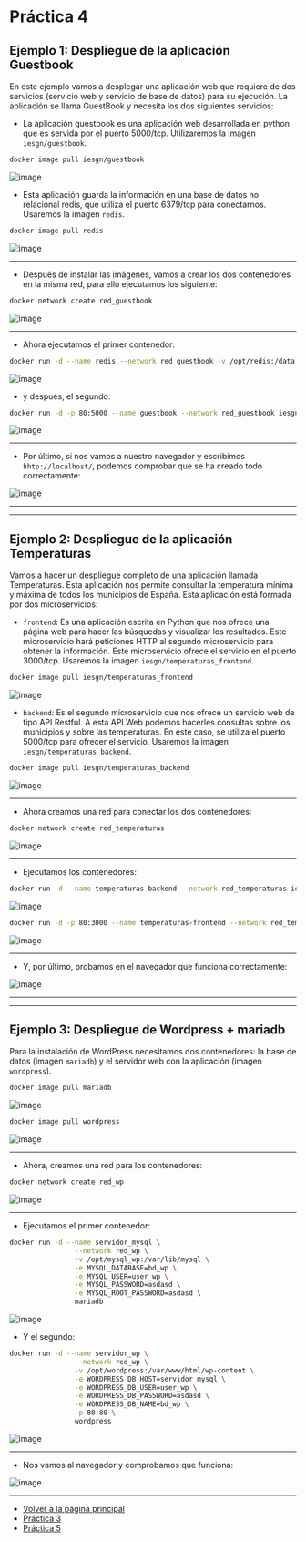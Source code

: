 # Práctica 4

## Ejemplo 1: Despliegue de la aplicación Guestbook

En este ejemplo vamos a desplegar una aplicación web que requiere de dos servicios (servicio web y servicio de base de datos) para su ejecución. La aplicación se llama GuestBook y necesita los dos siguientes servicios:

* La aplicación guestbook es una aplicación web desarrollada en python que es servida por el puerto 5000/tcp. Utilizaremos la imagen `iesgn/guestbook`.

```bash
docker image pull iesgn/guestbook
```

![image](../imagenes/17.png)


* Esta aplicación guarda la información en una base de datos no relacional redis, que utiliza el puerto 6379/tcp para conectarnos. Usaremos la imagen `redis`.

```bash
docker image pull redis
```

![image](../imagenes/18.png)

-----------------------------

- Después de instalar las imágenes, vamos a crear los dos contenedores en la misma red, para ello ejecutamos los siguiente:

```bash
docker network create red_guestbook
```

![image](../imagenes/19.png)

-------------------------

- Ahora ejecutamos el primer contenedor:

```bash
docker run -d --name redis --network red_guestbook -v /opt/redis:/data redis redis-server --appendonly yes
```

![image](../imagenes/20.png)


- y después, el segundo:

```bash
docker run -d -p 80:5000 --name guestbook --network red_guestbook iesgn/guestbook
```

![image](../imagenes/21.png)

------------------------

- Por último, si nos vamos a nuestro navegador y escribimos `hhtp://localhost/`, podemos comprobar que se ha creado todo correctamente:

![image](../imagenes/22.png)

--------------------------
--------------------------

## Ejemplo 2: Despliegue de la aplicación Temperaturas

Vamos a hacer un despliegue completo de una aplicación llamada Temperaturas. Esta aplicación nos permite consultar la temperatura mínima y máxima de todos los municipios de España. Esta aplicación está formada por dos microservicios:

* `frontend`: Es una aplicación escrita en Python que nos ofrece una página web para hacer las búsquedas y visualizar los resultados. Este microservicio hará peticiones HTTP al segundo microservicio para obtener la información. Este microservicio ofrece el servicio en el puerto 3000/tcp. Usaremos la imagen `iesgn/temperaturas_frontend`.

```bash
docker image pull iesgn/temperaturas_frontend
```

![image](../imagenes/23.png)


* `backend`: Es el segundo microservicio que nos ofrece un servicio web de tipo API Restful. A esta API Web podemos hacerles consultas sobre los municipios y sobre las temperaturas. En este caso, se utiliza el puerto 5000/tcp para ofrecer el servicio. Usaremos la imagen `iesgn/temperaturas_backend`.

```bash
docker image pull iesgn/temperaturas_backend
```

![image](../imagenes/24.png)

------------------------------

- Ahora creamos una red para conectar los dos contenedores:

```bash
docker network create red_temperaturas
```

![image](../imagenes/25.png)

-----------------------------

- Ejecutamos los contenedores:

```bash
docker run -d --name temperaturas-backend --network red_temperaturas iesgn/temperaturas_backend
```

![image](../imagenes/26.png)


```bash
docker run -d -p 80:3000 --name temperaturas-frontend --network red_temperaturas iesgn/temperaturas_frontend
```

![image](../imagenes/27.png)

-----------------------------------

- Y, por último, probamos en el navegador que funciona correctamente:

![image](../imagenes/28.png)

-------------------------
-------------------------


## Ejemplo 3: Despliegue de Wordpress + mariadb

Para la instalación de WordPress necesitamos dos contenedores: la base de datos (imagen `mariadb`) y el servidor web con la aplicación (imagen `wordpress`).

```bash
docker image pull mariadb
```

![image](../imagenes/29.png)


```bash
docker image pull wordpress
```

![image](../imagenes/30.png)

--------------------------------------

- Ahora, creamos una red para los contenedores:

```bash
docker network create red_wp
```

![image](../imagenes/31.png)

----------------------------------------

- Ejecutamos el primer contenedor:

```bash
docker run -d --name servidor_mysql \
                --network red_wp \
                -v /opt/mysql_wp:/var/lib/mysql \
                -e MYSQL_DATABASE=bd_wp \
                -e MYSQL_USER=user_wp \
                -e MYSQL_PASSWORD=asdasd \
                -e MYSQL_ROOT_PASSWORD=asdasd \
                mariadb
```

![image](../imagenes/32.png)

- Y el segundo:

```bash
docker run -d --name servidor_wp \
                --network red_wp \
                -v /opt/wordpress:/var/www/html/wp-content \
                -e WORDPRESS_DB_HOST=servidor_mysql \
                -e WORDPRESS_DB_USER=user_wp \
                -e WORDPRESS_DB_PASSWORD=asdasd \
                -e WORDPRESS_DB_NAME=bd_wp \
                -p 80:80 \
                wordpress
```

![image](../imagenes/33.png)

-----------------------------------

- Nos vamos al navegador y comprobamos que funciona:

![image](../imagenes/34.png)

--------------------------------------


- [Volver a la página principal](../README.md)
- [Práctica 3](../ejercicio3/ejercicio3.md)
- [Práctica 5](../ejercicio5/ejercicio5.md)
